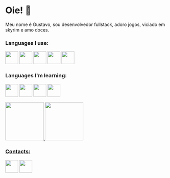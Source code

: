 # Oie! :wave:
Meu nome é Gustavo, sou desenvolvedor fullstack, adoro jogos, viciado em skyrim e amo doces.


### Languages I use: 
<p><img src="https://cdn.jsdelivr.net/gh/devicons/devicon/icons/html5/html5-original.svg" width="40px" height="40px" />
<img src="https://cdn.jsdelivr.net/gh/devicons/devicon/icons/css3/css3-original.svg" width="40px" height="40px" />
<img src="https://cdn.jsdelivr.net/gh/devicons/devicon/icons/javascript/javascript-original.svg" width="40px" height="40px"/>
<img src="https://cdn.jsdelivr.net/gh/devicons/devicon/icons/react/react-original.svg" width="40px" height="40px"/>
<img src="https://cdn.jsdelivr.net/gh/devicons/devicon/icons/nodejs/nodejs-original.svg" width="40px" height="40px"/></p>
                                            
### Languages I'm learning: 
<p><img src="https://cdn.jsdelivr.net/gh/devicons/devicon/icons/java/java-original.svg" width="40px" height="40px"/>
<img src="https://cdn.jsdelivr.net/gh/devicons/devicon/icons/typescript/typescript-original.svg" width="40px" height="40px"/>
<img src="https://cdn.jsdelivr.net/gh/devicons/devicon/icons/angularjs/angularjs-original.svg" width="40px" height="40px"/>
<img src="https://cdn.jsdelivr.net/gh/devicons/devicon/icons/php/php-original.svg" width="40px" height="40px"/></p>
 

<div>
<a href="https://github.com/Gussfm">
<img height="120em" src="https://github-readme-stats.vercel.app/api/top-langs/?username=Gussfm&layout=compact&langs_count=7&theme=dracula"/>
<img height="120em" src="https://github-readme-stats.vercel.app/api?username=Gussfm&show_icons=true&theme=dracula&include_all_commits=true&count_private=true"/>
</div>  


### Contacts:
<a href="https://www.linkedin.com/in/gustavo-henrique-335b67236/"> <img src="https://cdn.jsdelivr.net/gh/devicons/devicon/icons/linkedin/linkedin-original.svg" width="40px" height="40px"/></a>
<a href="https://www.instagram.com/guh_henri_/"> <img src="https://cdn-icons-png.flaticon.com/128/3955/3955024.png" width="40px" height="40px"/></a> 


 




